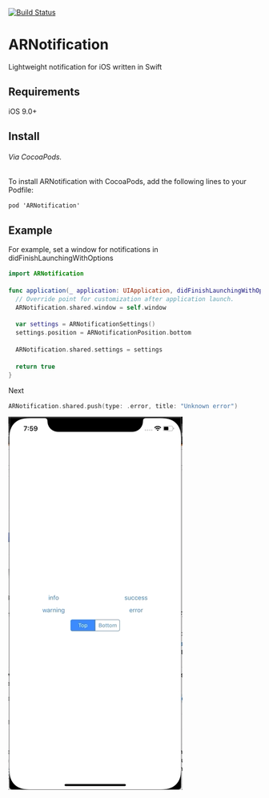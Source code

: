 
[![Build Status](https://travis-ci.org/ArtemovRM/ARNotification.svg?branch=master)](https://travis-ci.org/ArtemovRM/ARNotification)

# ARNotification 

Lightweight notification for iOS written in Swift 

## Requirements

iOS 9.0+

## Install
###### Via CocoaPods.

To install ARNotification with CocoaPods, add the following lines to your Podfile: 
```
pod 'ARNotification'
```

## Example

For example, set a window for notifications in didFinishLaunchingWithOptions

``` swift
import ARNotification

func application(_ application: UIApplication, didFinishLaunchingWithOptions launchOptions: [UIApplication.LaunchOptionsKey: Any]?) -> Bool {
  // Override point for customization after application launch.
  ARNotification.shared.window = self.window
  
  var settings = ARNotificationSettings()
  settings.position = ARNotificationPosition.bottom
		
  ARNotification.shared.settings = settings
  
  return true
}
```

Next

``` swift
ARNotification.shared.push(type: .error, title: "Unknown error")
``` 

![](Examples.gif)
